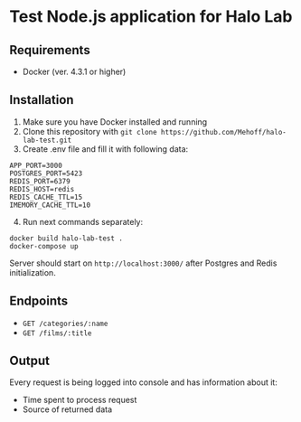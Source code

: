 # Test Node.js application for Halo Lab

## Requirements

- Docker (ver. 4.3.1 or higher)

## Installation

1. Make sure you have Docker installed and running
2. Clone this repository with `git clone https://github.com/Mehoff/halo-lab-test.git `
3. Create .env file and fill it with following data:

```
APP_PORT=3000
POSTGRES_PORT=5423
REDIS_PORT=6379
REDIS_HOST=redis
REDIS_CACHE_TTL=15
IMEMORY_CACHE_TTL=10
```

4. Run next commands separately:

```
docker build halo-lab-test .
docker-compose up
```

Server should start on `http://localhost:3000/` after Postgres and Redis initialization.

## Endpoints

- `GET /categories/:name`
- `GET /films/:title`

## Output

Every request is being logged into console and has information about it:

- Time spent to process request
- Source of returned data
